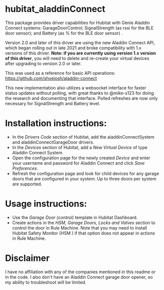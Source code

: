 # hubitat_aladdinConnect

This package provides driver capabilities for Hubitat with Genie Aladdin Connect systems: GarageDoorControl; SignalStrength (as rssi for the BLE door sensor); and Battery (as % for the BLE door sensor) .

Version 2.0 and later of this driver are using the new Aladdin Connect API, which began rolling out in late 2021 and broke compatibility with 1.x versions of this driver.  **Note: if you are currently using version 1.x version of this driver**, you will need to delete and re-create your virtual devices after upgrading to version 2.0 or later.

This was used as a reference for basic API operations: https://github.com/shoejosh/aladdin-connect

This new implementation also utilizes a websocket interface for faster status updates without polling, with great thanks to @mike-s123 for doing the research and documenting that interface.  Polled refreshes are now only necessary for SignalStrength and Battery level.

# Installation instructions:

* In the *Drivers Code* section of Hubitat, add the aladdinConnectSystem and aladdinConnectGarageDoor drivers.
* In the *Devices* section of Hubitat, add a *New Virtual Device* of type Aladdin Connect System.
* Open the configuration page for the newly created *Device* and enter your username and password for Aladdin Connect and click *Save Preferences*.
* Refresh the configuration page and look for child devices for any garage doors that are configured in your system.  Up to three doors per system are supported.

# Usage instructions:

* Use the *Garage Door (control)* template in Hubitat Dashboard.
* Create actions in the *HSM, Garage Doors, Locks and Valves* section to control the door in Rule Machine.  Note that you may need to install Hubitat Safety Monitor (HSM ) if that option does not appear in actions in Rule Machine.

# Disclaimer

I have no affiliation with any of the companies mentioned in this readme or in the code.  I also don't have an Aladdin Connect garage door opener, so my ability to troubleshoot will be limited.
